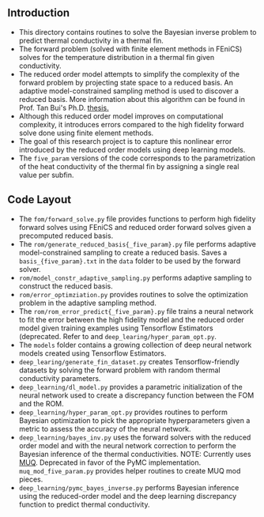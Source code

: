 ## Introduction
- This directory contains routines to solve the Bayesian inverse problem to 
predict thermal conductivity in a thermal fin.
- The forward problem (solved with finite element methods in FEniCS) 
solves for the temperature distribution in a thermal fin given conductivity.
- The reduced order model attempts to simplify the complexity of the forward 
problem by projecting state space to a reduced basis. An adaptive 
model-constrained sampling method is used to discover a reduced basis. 
More information about this algorithm can be found in Prof. Tan Bui's Ph.D. 
[thesis.](http://users.ices.utexas.edu/~tanbui/PublishedPapers/TanBuiPhDthesis.pdf)
- Although this reduced order model improves on computational complexity, 
it introduces errors compared to the high fidelity forward solve done using 
finite element methods. 
- The goal of this research project is to capture this nonlinear error introduced 
by the reduced order models using deep learning models.
- The `five_param` versions of the code corresponds to the parametrization of 
the heat conductivity of the thermal fin by assigning a single real value per 
subfin. 

## Code Layout
- The `fom/forward_solve.py` file provides functions to perform high fidelity forward
solves using FEniCS and reduced order forward solves given a precomputed reduced 
basis.
- The `rom/generate_reduced_basis{_five_param}.py` file performs adaptive 
model-constrained sampling to create a reduced basis. Saves a 
`basis_{five_param}.txt` in the `data` folder to be used by the forward solver.
- `rom/model_constr_adaptive_sampling.py` performs adaptive sampling to construct
the reduced basis.
- `rom/error_optimziation.py` provides routines to solve the optimization problem 
in the adaptive sampling method.
- The `rom/rom_error_predict{_five_param}.py` file trains a neural network to fit 
the error between the high fidelity model and the reduced order model given 
training examples using Tensorflow Estimators (deprecated. Refer to 
and `deep_learing/hyper_param_opt.py`.
- The `models` folder contains a growing collection of deep neural network models 
created using Tensorflow Estimators.
- `deep_learing/generate_fin_dataset.py` creates Tensorflow-friendly datasets by solving the 
forward problem with random thermal conductivity parameters.
- `deep_learning/dl_model.py` provides a parametric initialization of the neural network
used to create a discrepancy function between the FOM and the ROM.
- `deep_learning/hyper_param_opt.py` provides routines to perform Bayesian optimization to pick 
the appropriate hyperparameters given a metric to assess the accuracy of the 
neural network.
- `deep_learning/bayes_inv.py` uses the forward solvers with the reduced order model and with 
the neural network correction to perform the Bayesian inference of the thermal 
conductivities. NOTE: Currently uses [MUQ](http://muq.mit.edu). Deprecated in
favor of the PyMC implementation. `muq_mod_five_param.py` provides helper 
routines to create MUQ mod pieces.
- `deep_learning/pymc_bayes_inverse.py` performs Bayesian inference using the reduced-order
model and the deep learning discrepancy function to predict thermal conductivity.
